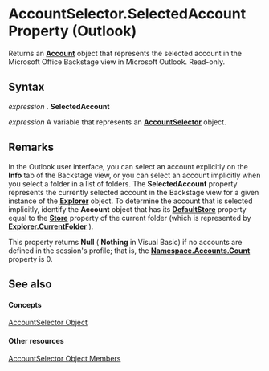 
# AccountSelector.SelectedAccount Property (Outlook)

Returns an  **[Account](f624438c-4e45-2822-18b6-bfe8074a33c0.md)** object that represents the selected account in the Microsoft Office Backstage view in Microsoft Outlook. Read-only.


## Syntax

 _expression_ . **SelectedAccount**

 _expression_ A variable that represents an **[AccountSelector](846f176e-5680-a214-7624-75f3a524c989.md)** object.


## Remarks

In the Outlook user interface, you can select an account explicitly on the  **Info** tab of the Backstage view, or you can select an account implicitly when you select a folder in a list of folders. The **SelectedAccount** property represents the currently selected account in the Backstage view for a given instance of the **[Explorer](026591e5-049f-503a-4166-34e6dbc225fb.md)** object. To determine the account that is selected implicitly, identify the **Account** object that has its **[DefaultStore](4080e227-bd76-3168-7bc7-93fe04023a3b.md)** property equal to the **[Store](347d3031-01cf-a248-4abc-f749feb811a4.md)** property of the current folder (which is represented by **[Explorer.CurrentFolder](75e7f120-28df-0c3b-ec05-bd880621141b.md)** ).

This property returns  **Null** ( **Nothing** in Visual Basic) if no accounts are defined in the session's profile; that is, the **[Namespace.Accounts.Count](bb29c680-339d-0d92-2500-2116ce7054c2.md)** property is 0.


## See also


#### Concepts


[AccountSelector Object](846f176e-5680-a214-7624-75f3a524c989.md)
#### Other resources


[AccountSelector Object Members](cee14ad4-2d90-eef1-efb0-64b0fb8a912f.md)
